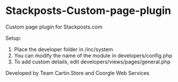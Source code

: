 # Stackposts-Custom-page-plugin
Custom page plugin for Stackposts.com

Setup:
1. Place the developer folder in /inc/system
2. You can modify the name of the module in developers/config.php
3. To add custom details, edit developers/views/pages/general.php

Developed by Team Cartin.Store and Coorgle Web Services
